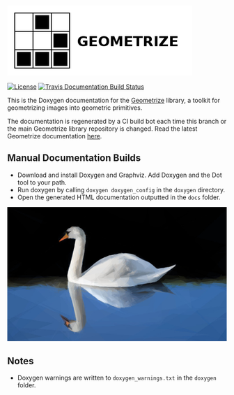 [![Geometrize Logo](https://github.com/Tw1ddle/geometrize-lib-docs/blob/master/screenshots/logo.png?raw=true "Geometrize library logo")](https://github.com/Tw1ddle/geometrize-lib)

[![License](http://img.shields.io/:license-mit-blue.svg?style=flat-square)](https://github.com/Tw1ddle/geometrize-lib-docs/blob/master/LICENSE)
[![Travis Documentation Build Status](https://img.shields.io/travis/Tw1ddle/geometrize-lib-docs.svg?style=flat-square)](https://travis-ci.org/Tw1ddle/geometrize-lib-docs)

This is the Doxygen documentation for the [Geometrize](https://github.com/Tw1ddle/geometrize-lib) library, a toolkit for geometrizing images into geometric primitives.

The documentation is regenerated by a CI build bot each time this branch or the main Geometrize library repository is changed. Read the latest Geometrize documentation [here](http://tw1ddle.github.io/geometrize-lib-docs/).

## Manual Documentation Builds
* Download and install Doxygen and Graphviz. Add Doxygen and the Dot tool to your path.
* Run doxygen by calling ```doxygen doxygen_config``` in the ```doxygen``` directory.
* Open the generated HTML documentation outputted in the ```docs``` folder.


[![Geometrized Swan](https://github.com/Tw1ddle/geometrize-lib-docs/blob/master/screenshots/geometrized_swan.jpg?raw=true "Geometrized Swan")](https://github.com/Tw1ddle/geometrize-lib)


## Notes
* Doxygen warnings are written to ```doxygen_warnings.txt``` in the ```doxygen``` folder.
